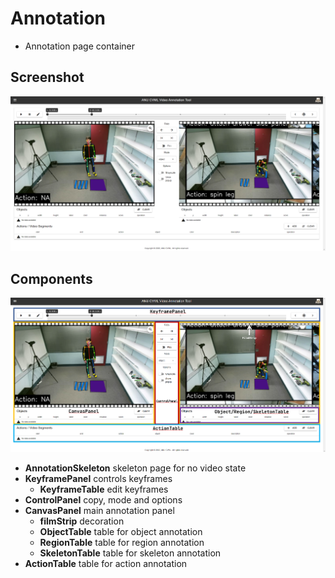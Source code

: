 # Annotation

- Annotation page container

## Screenshot

![Annotation](../../img/annotation.png)

## Components

![Sections](../../img/annotation-sections.png)

- **AnnotationSkeleton** skeleton page for no video state
- **KeyframePanel** controls keyframes
  - **KeyframeTable** edit keyframes
- **ControlPanel** copy, mode and options
- **CanvasPanel** main annotation panel
  - **filmStrip** decoration
  - **ObjectTable** table for object annotation
  - **RegionTable** table for region annotation
  - **SkeletonTable** table for skeleton annotation
- **ActionTable** table for action annotation
